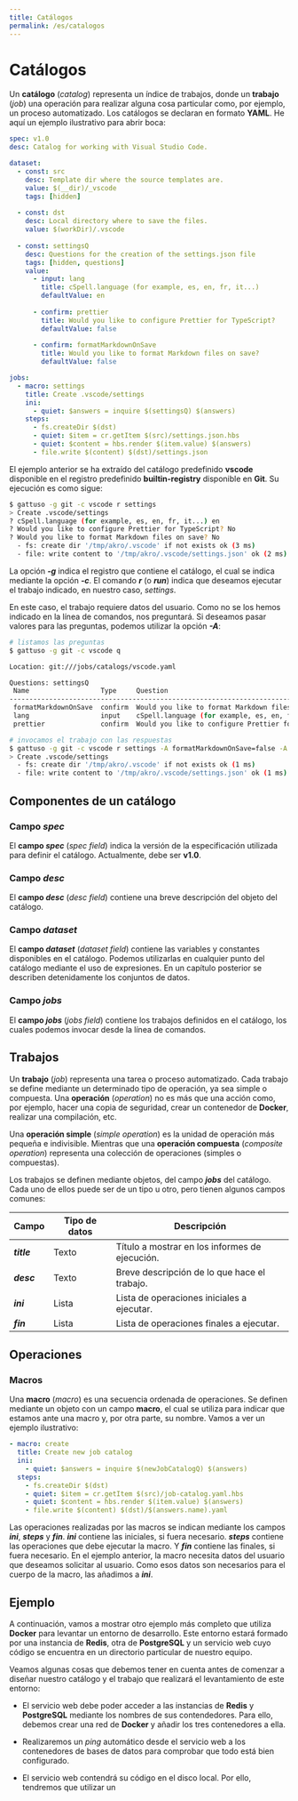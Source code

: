```yaml
---
title: Catálogos
permalink: /es/catalogos
---
```


# Catálogos

Un **catálogo** (*catalog*) representa un índice de trabajos, donde un **trabajo** (*job*) una operación para realizar alguna cosa particular como, por ejemplo, un proceso automatizado.
Los catálogos se declaran en formato **YAML**.
He aquí un ejemplo ilustrativo para abrir boca:

```yaml
spec: v1.0
desc: Catalog for working with Visual Studio Code.

dataset:
  - const: src
    desc: Template dir where the source templates are.
    value: $(__dir)/_vscode
    tags: [hidden]
  
  - const: dst
    desc: Local directory where to save the files.
    value: $(workDir)/.vscode
  
  - const: settingsQ
    desc: Questions for the creation of the settings.json file
    tags: [hidden, questions]
    value:
      - input: lang
        title: cSpell.language (for example, es, en, fr, it...)
        defaultValue: en
      
      - confirm: prettier
        title: Would you like to configure Prettier for TypeScript?
        defaultValue: false
      
      - confirm: formatMarkdownOnSave
        title: Would you like to format Markdown files on save?
        defaultValue: false

jobs:
  - macro: settings
    title: Create .vscode/settings
    ini:
      - quiet: $answers = inquire $(settingsQ) $(answers)
    steps:
      - fs.createDir $(dst)
      - quiet: $item = cr.getItem $(src)/settings.json.hbs
      - quiet: $content = hbs.render $(item.value) $(answers)
      - file.write $(content) $(dst)/settings.json
```

El ejemplo anterior se ha extraído del catálogo predefinido **vscode** disponible en el registro predefinido **builtin-registry** disponible en **Git**.
Su ejecución es como sigue:

```bash
$ gattuso -g git -c vscode r settings
> Create .vscode/settings
? cSpell.language (for example, es, en, fr, it...) en
? Would you like to configure Prettier for TypeScript? No
? Would you like to format Markdown files on save? No
  - fs: create dir '/tmp/akro/.vscode' if not exists ok (3 ms)
  - file: write content to '/tmp/akro/.vscode/settings.json' ok (2 ms)
```

La opción ***-g*** indica el registro que contiene el catálogo, el cual se indica mediante la opción ***-c***.
El comando ***r*** (o ***run***) indica que deseamos ejecutar el trabajo indicado, en nuestro caso, *settings*.

En este caso, el trabajo requiere datos del usuario.
Como no se los hemos indicado en la línea de comandos, nos preguntará.
Si deseamos pasar valores para las preguntas, podemos utilizar la opción ***-A***:

```bash
# listamos las preguntas
$ gattuso -g git -c vscode q

Location: git:///jobs/catalogs/vscode.yaml

Questions: settingsQ
 Name                  Type     Question                                              Default 
----------------------------------------------------------------------------------------------
 formatMarkdownOnSave  confirm  Would you like to format Markdown files on save?      false   
 lang                  input    cSpell.language (for example, es, en, fr, it...)      en      
 prettier              confirm  Would you like to configure Prettier for TypeScript?  false   

# invocamos el trabajo con las respuestas
$ gattuso -g git -c vscode r settings -A formatMarkdownOnSave=false -A lang=en -A prettier=false
> Create .vscode/settings
  - fs: create dir '/tmp/akro/.vscode' if not exists ok (1 ms)
  - file: write content to '/tmp/akro/.vscode/settings.json' ok (1 ms)
```

## Componentes de un catálogo

### Campo *spec*

El **campo *spec*** (*spec field*) indica la versión de la especificación utilizada para definir el catálogo.
Actualmente, debe ser **v1.0**.

### Campo *desc*

El **campo *desc*** (*desc field*) contiene una breve descripción del objeto del catálogo.

### Campo *dataset*

El **campo *dataset*** (*dataset field*) contiene las variables y constantes disponibles en el catálogo.
Podemos utilizarlas en cualquier punto del catálogo mediante el uso de expresiones.
En un capítulo posterior se describen detenidamente los conjuntos de datos.

### Campo *jobs*

El **campo *jobs*** (*jobs field*) contiene los trabajos definidos en el catálogo, los cuales podemos invocar desde la línea de comandos.

## Trabajos

Un **trabajo** (*job*) representa una tarea o proceso automatizado.
Cada trabajo se define mediante un determinado tipo de operación, ya sea simple o compuesta.
Una **operación** (*operation*) no es más que una acción como, por ejemplo, hacer una copia de seguridad, crear un contenedor de **Docker**, realizar una compilación, etc.

Una **operación simple** (*simple operation*) es la unidad de operación más pequeña e indivisible.
Mientras que una **operación compuesta** (*composite operation*) representa una colección de operaciones (simples o compuestas).

Los trabajos se definen mediante objetos, del campo ***jobs*** del catálogo.
Cada uno de ellos puede ser de un tipo u otro, pero tienen algunos campos comunes:

Campo | Tipo de datos | Descripción
-- | -- | --
***title*** | Texto | Título a mostrar en los informes de ejecución.
***desc*** | Texto | Breve descripción de lo que hace el trabajo.
***ini*** | Lista | Lista de operaciones iniciales a ejecutar.
***fin*** | Lista | Lista de operaciones finales a ejecutar.

## Operaciones

### Macros

Una **macro** (*macro*) es una secuencia ordenada de operaciones.
Se definen mediante un objeto con un campo **macro**, el cual se utiliza para indicar que estamos ante una macro y, por otra parte, su nombre.
Vamos a ver un ejemplo ilustrativo:

```yaml
- macro: create
  title: Create new job catalog
  ini:
    - quiet: $answers = inquire $(newJobCatalogQ) $(answers)
  steps:
    - fs.createDir $(dst)
    - quiet: $item = cr.getItem $(src)/job-catalog.yaml.hbs
    - quiet: $content = hbs.render $(item.value) $(answers)
    - file.write $(content) $(dst)/$(answers.name).yaml
```

Las operaciones realizadas por las macros se indican mediante los campos ***ini***, ***steps*** y ***fin***.
***ini*** contiene las iniciales, si fuera necesario.
***steps*** contiene las operaciones que debe ejecutar la macro.
Y ***fin*** contiene las finales, si fuera necesario.
En el ejemplo anterior, la macro necesita datos del usuario que deseamos solicitar al usuario.
Como esos datos son necesarios para el cuerpo de la macro, las añadimos a ***ini***.

## Ejemplo

A continuación, vamos a mostrar otro ejemplo más completo que utiliza **Docker** para levantar un entorno de desarrollo.
Este entorno estará formado por una instancia de **Redis**, otra de **PostgreSQL** y un servicio web cuyo código se encuentra en un directorio particular de nuestro equipo.

Veamos algunas cosas que debemos tener en cuenta antes de comenzar a diseñar nuestro catálogo y el trabajo que realizará el levantamiento de este entorno:

- El servicio web debe poder acceder a las instancias de **Redis** y **PostgreSQL** mediante los nombres de sus contendedores.
  Para ello, debemos crear una red de **Docker** y añadir los tres contenedores a ella.

- Realizaremos un *ping* automático desde el servicio web a los contenedores de bases de datos para comprobar que todo está bien configurado.

- El servicio web contendrá su código en el disco local.
  Por ello, tendremos que utilizar un 